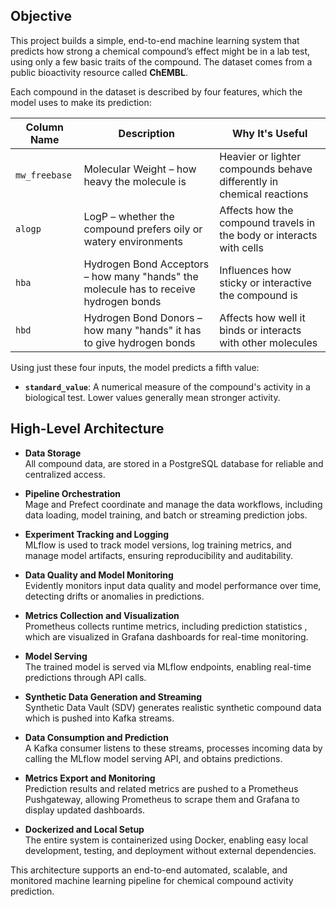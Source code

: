 ## Objective

This project builds a simple, end-to-end machine learning system that predicts how strong a chemical compound’s effect might be in a lab test, using only a few basic traits of the compound. The dataset comes from a public bioactivity resource called **ChEMBL**.

Each compound in the dataset is described by four features, which the model uses to make its prediction:

| Column Name     | Description                                 | Why It's Useful                                                               |
|-----------------|---------------------------------------------|-------------------------------------------------------------------------------|
| `mw_freebase`   | Molecular Weight – how heavy the molecule is | Heavier or lighter compounds behave differently in chemical reactions        |
| `alogp`         | LogP – whether the compound prefers oily or watery environments | Affects how the compound travels in the body or interacts with cells         |
| `hba`           | Hydrogen Bond Acceptors – how many "hands" the molecule has to receive hydrogen bonds | Influences how sticky or interactive the compound is                         |
| `hbd`           | Hydrogen Bond Donors – how many "hands" it has to give hydrogen bonds | Affects how well it binds or interacts with other molecules                 |

Using just these four inputs, the model predicts a fifth value:

- **`standard_value`**: A numerical measure of the compound's activity in a biological test. Lower values generally mean stronger activity.


## High-Level Architecture

- **Data Storage**  
  All compound data, are stored in a PostgreSQL database for reliable and centralized access.

- **Pipeline Orchestration**  
  Mage and Prefect coordinate and manage the data workflows, including data loading, model training, and batch or streaming prediction jobs.

- **Experiment Tracking and Logging**  
  MLflow is used to track model versions, log training metrics, and manage model artifacts, ensuring reproducibility and auditability.

- **Data Quality and Model Monitoring**  
  Evidently monitors input data quality and model performance over time, detecting drifts or anomalies in predictions.

- **Metrics Collection and Visualization**  
  Prometheus collects runtime metrics, including prediction statistics , which are visualized in Grafana dashboards for real-time monitoring.

- **Model Serving**  
  The trained model is served via MLflow endpoints, enabling real-time predictions through API calls.

- **Synthetic Data Generation and Streaming**  
  Synthetic Data Vault (SDV) generates realistic synthetic compound data which is pushed into Kafka streams.

- **Data Consumption and Prediction**  
  A Kafka consumer listens to these streams, processes incoming data by calling the MLflow model serving API, and obtains predictions.

- **Metrics Export and Monitoring**  
  Prediction results and related metrics are pushed to a Prometheus Pushgateway, allowing Prometheus to scrape them and Grafana to display updated dashboards.

- **Dockerized and Local Setup**  
  The entire system is containerized using Docker, enabling easy local development, testing, and deployment without external dependencies.


This architecture supports an end-to-end automated, scalable, and monitored machine learning pipeline for chemical compound activity prediction.



